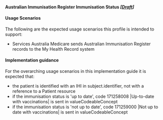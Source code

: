 #### Australian Immunisation Register Immunisation Status *[[Draft](http://hl7.org/fhir/stu3/valueset-publication-status.html)]*

#### Usage Scenarios
The following are the expected usage scenarios this profile is intended to support:
* Services Australia Medicare sends Australian Immunisation Register records to the My Health Record system

#### Implementation guidance
For the overarching usage scenarios in this implementation guide it is expected that:
* the patient is identified with an IHI in subject.identifier, not with a reference to a Patient resource
* if the immunisation status is 'up to date', code 171258008 \|Up-to-date with vaccinations\| is sent in valueCodeableConcept
* if the immunisation status is 'not up to date', code 171259000 \|Not up to date with vaccinations\| is sent in valueCodeableConcept